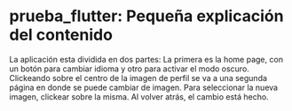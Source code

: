 # prueba_flutter: Pequeña explicación del contenido

La aplicación esta dividida en dos partes:
La primera es la home page, con un botón para cambiar idioma y otro para activar el modo oscuro. Clickeando sobre el centro de la imagen de perfil se va a una segunda página en donde se puede cambiar de imagen. Para seleccionar la nueva imagen, clickear sobre la misma. Al volver atrás, el cambio está hecho.
